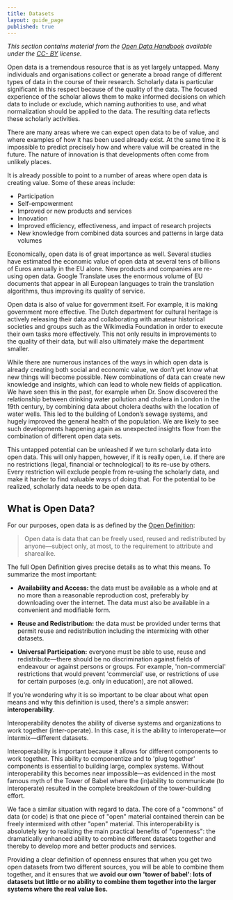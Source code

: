 ```yaml
---
title: Datasets
layout: guide_page
published: true
---
```


_This section contains material from the [Open Data
Handbook](http://opendatahandbook.org/) available under the [CC-
BY](http://creativecommons.org/licenses/by/3.0/) license._

Open data is a tremendous resource that is as yet largely untapped. Many
individuals and organisations collect or generate a broad range of different
types of data in the course of their research. Scholarly data is particular
significant in this respect because of the quality of the data. The focused
experience of the scholar allows them to make informed decisions on which data
to include or exclude, which naming authorities to use, and what normalization
should be applied to the data. The resulting data reflects these scholarly
activities.

There are many areas where we can expect open data to be of value, and where
examples of how it has been used already exist. At the same time it is
impossible to predict precisely how and where value will be created in the
future. The nature of innovation is that developments often come from unlikely
places.

It is already possible to point to a number of areas where open data is
creating value. Some of these areas include:

- Participation
- Self-empowerment
- Improved or new products and services
- Innovation
- Improved efficiency, effectiveness, and impact of research projects
- New knowledge from combined data sources and patterns in large data volumes

Economically, open data is of great importance as well. Several studies have
estimated the economic value of open data at several tens of billions of Euros
annually in the EU alone. New products and companies are re-using open data.
Google Translate uses the enormous volume of EU documents that appear in all
European languages to train the translation algorithms, thus improving its
quality of service.

Open data is also of value for government itself. For example, it is making
government more effective. The Dutch department for cultural heritage is
actively releasing their data and collaborating with amateur historical
societies and groups such as the Wikimedia Foundation in order to execute
their own tasks more effectively. This not only results in improvements to the
quality of their data, but will also ultimately make the department smaller.

While there are numerous instances of the ways in which open data is already
creating both social and economic value, we don’t yet know what new things
will become possible. New combinations of data can create new knowledge and
insights, which can lead to whole new fields of application. We have seen this
in the past, for example when Dr. Snow discovered the relationship between
drinking water pollution and cholera in London in the 19th century, by
combining data about cholera deaths with the location of water wells. This led
to the building of London’s sewage systems, and hugely improved the general
health of the population. We are likely to see such developments happening
again as unexpected insights flow from the combination of different open data
sets.

This untapped potential can be unleashed if we turn scholarly data into open
data. This will only happen, however, if it is really open, i.e. if there are
no restrictions (legal, financial or technological) to its re-use by others.
Every restriction will exclude people from re-using the scholarly data, and
make it harder to find valuable ways of doing that. For the potential to be
realized, scholarly data needs to be open data.

## What is Open Data?

For our purposes, open data is as defined by the [Open
Definition](http://opendefinition.org/):

> Open data is data that can be freely used, reused and redistributed by
> anyone&mdash;subject only, at most, to the requirement to attribute and
> sharealike.

The full Open Definition gives precise details as to what this means. To
summarize the most important:

- **Availability and Access:** the data must be available as a whole and at 
  no more than a reasonable reproduction cost, preferably by downloading over
  the internet. The data must also be available in a convenient and
  modifiable form.

- **Reuse and Redistribution:** the data must be provided under terms that
  permit reuse and redistribution including the intermixing with other
  datasets.

- **Universal Participation:** everyone must be able to use, reuse and
  redistribute&mdash;there should be no discrimination against fields of
  endeavour or against persons or groups. For example, 'non-commercial'
  restrictions that would prevent 'commercial' use, or restrictions of use
  for certain purposes (e.g. only in education), are not allowed.

If you’re wondering why it is so important to be clear about what open means
and why this definition is used, there's a simple answer:
**interoperability**.

Interoperability denotes the ability of diverse systems and organizations to
work together (inter-operate). In this case, it is the ability to
interoperate&mdash;or intermix&mdash;different datasets.

Interoperability is important because it allows for different components to
work together. This ability to componentize and to 'plug together' components
is essential to building large, complex systems. Without interoperability this
becomes near impossible&mdash;as evidenced in the most famous myth of the
Tower of Babel where the (in)ability to communicate (to interoperate) resulted
in the complete breakdown of the tower-building effort.

We face a similar situation with regard to data. The core of a "commons" of
data (or code) is that one piece of "open" material contained therein can be
freely intermixed with other "open" material. This interoperability is
absolutely key to realizing the main practical benefits of "openness": the
dramatically enhanced ability to combine different datasets together and
thereby to develop more and better products and services.

Providing a clear definition of openness ensures that when you get two open
datasets from two different sources, you will be able to combine them
together, and it ensures that we **avoid our own 'tower of babel': lots of
datasets but little or no ability to combine them together into the larger
systems where the real value lies.**
